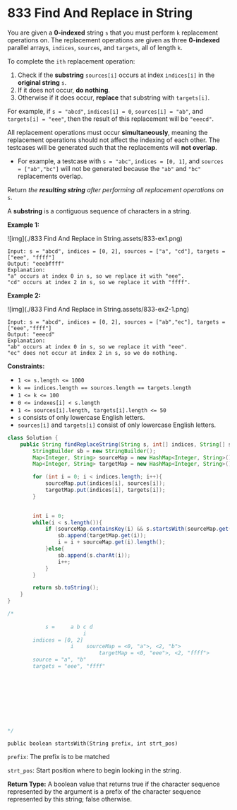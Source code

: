 # 833 Find And Replace in String

You are given a **0-indexed** string `s` that you must perform `k` replacement operations on. The replacement operations are given as three **0-indexed** parallel arrays, `indices`, `sources`, and `targets`, all of length `k`.

To complete the `ith` replacement operation:

1. Check if the **substring** `sources[i]` occurs at index `indices[i]` in the **original string** `s`.
2. If it does not occur, **do nothing**.
3. Otherwise if it does occur, **replace** that substring with `targets[i]`.

For example, if `s = "abcd"`, `indices[i] = 0`, `sources[i] = "ab"`, and `targets[i] = "eee"`, then the result of this replacement will be `"eeecd"`.

All replacement operations must occur **simultaneously**, meaning the replacement operations should not affect the indexing of each other. The testcases will be generated such that the replacements will **not overlap**.

- For example, a testcase with `s = "abc"`, `indices = [0, 1]`, and `sources = ["ab","bc"]` will not be generated because the `"ab"` and `"bc"` replacements overlap.

Return *the **resulting string** after performing all replacement operations on* `s`.

A **substring** is a contiguous sequence of characters in a string.

 

**Example 1:**

![img](./833 Find And Replace in String.assets/833-ex1.png)

```
Input: s = "abcd", indices = [0, 2], sources = ["a", "cd"], targets = ["eee", "ffff"]
Output: "eeebffff"
Explanation:
"a" occurs at index 0 in s, so we replace it with "eee".
"cd" occurs at index 2 in s, so we replace it with "ffff".
```

**Example 2:**

![img](./833 Find And Replace in String.assets/833-ex2-1.png)

```
Input: s = "abcd", indices = [0, 2], sources = ["ab","ec"], targets = ["eee","ffff"]
Output: "eeecd"
Explanation:
"ab" occurs at index 0 in s, so we replace it with "eee".
"ec" does not occur at index 2 in s, so we do nothing.
```

 

**Constraints:**

- `1 <= s.length <= 1000`
- `k == indices.length == sources.length == targets.length`
- `1 <= k <= 100`
- `0 <= indexes[i] < s.length`
- `1 <= sources[i].length, targets[i].length <= 50`
- `s` consists of only lowercase English letters.
- `sources[i]` and `targets[i]` consist of only lowercase English letters.



```java
class Solution {
    public String findReplaceString(String s, int[] indices, String[] sources, String[] targets) {
        StringBuilder sb = new StringBuilder();
        Map<Integer, String> sourceMap = new HashMap<Integer, String>();
        Map<Integer, String> targetMap = new HashMap<Integer, String>();

        for (int i = 0; i < indices.length; i++){
            sourceMap.put(indices[i], sources[i]);
            targetMap.put(indices[i], targets[i]);
        }
        

        int i = 0;
        while(i < s.length()){
            if (sourceMap.containsKey(i) && s.startsWith(sourceMap.get(i), i)){
                sb.append(targetMap.get(i));
                i = i + sourceMap.get(i).length();
            }else{
                sb.append(s.charAt(i));
                i++;
            }
        }

        return sb.toString();
    }
}

/*
			
			s =		a b c d
						i 
		indices = [0, 2]
		            i    sourceMap = <0, "a">, <2, "b">
		            		 targetMap = <0, "eee">, <2, "ffff">
		source = "a", "b"
		targets = "eee", "ffff"
		
		
	
		
					
					



*/
```



`public boolean startsWith(String prefix, int strt_pos)`

`prefix`: The prefix is to be matched

`strt_pos`: Start position where to begin looking in the string.

**Return Type:** A boolean value that returns true if the character sequence represented by the argument is a prefix of the character sequence represented by this string; false otherwise.